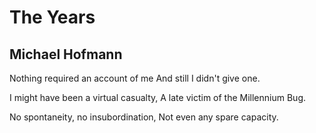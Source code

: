 # The Years
## Michael Hofmann
Nothing required an account of me
And still I didn't give one.

I might have been a virtual casualty,
A late victim of the Millennium Bug.

No spontaneity, no insubordination,
Not even any spare capacity.